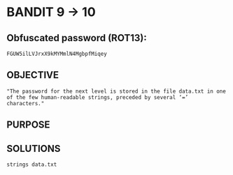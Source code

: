# BANDIT 9 -> 10

## Obfuscated password (ROT13): 

	FGUW5ilLVJrxX9kMYMmlN4MgbpfMiqey

## OBJECTIVE

	"The password for the next level is stored in the file data.txt in one of the few human-readable strings, preceded by several ‘=’ characters."

## PURPOSE

## SOLUTIONS

	strings data.txt
